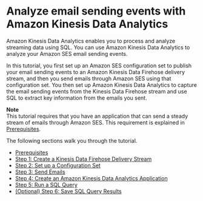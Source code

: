 # Analyze email sending events with Amazon Kinesis Data Analytics<a name="event-publishing-kinesis-analytics"></a>

Amazon Kinesis Data Analytics enables you to process and analyze streaming data using SQL\. You can use Amazon Kinesis Data Analytics to analyze your Amazon SES email sending events\.

In this tutorial, you first set up an Amazon SES configuration set to publish your email sending events to an Amazon Kinesis Data Firehose delivery stream, and then you send emails through Amazon SES using that configuration set\. You then set up Amazon Kinesis Data Analytics to capture the email sending events from the Kinesis Data Firehose stream and use SQL to extract key information from the emails you sent\.

**Note**  
This tutorial requires that you have an application that can send a steady stream of emails through Amazon SES\. This requirement is explained in [Prerequisites](event-publishing-kinesis-analytics-prerequisites.md)\.

The following sections walk you through the tutorial\.
+ [Prerequisites](event-publishing-kinesis-analytics-prerequisites.md)
+ [Step 1: Create a Kinesis Data Firehose Delivery Stream](event-publishing-kinesis-analytics-firehose-stream.md)
+ [Step 2: Set up a Configuration Set](event-publishing-kinesis-analytics-configuration-set.md)
+ [Step 3: Send Emails](event-publishing-kinesis-analytics-send-email.md)
+ [Step 4: Create an Amazon Kinesis Data Analytics Application](event-publishing-kinesis-analytics-application.md)
+ [Step 5: Run a SQL Query](event-publishing-kinesis-analytics-sql.md)
+ [\(Optional\) Step 6: Save SQL Query Results](event-publishing-kinesis-analytics-destination.md)

